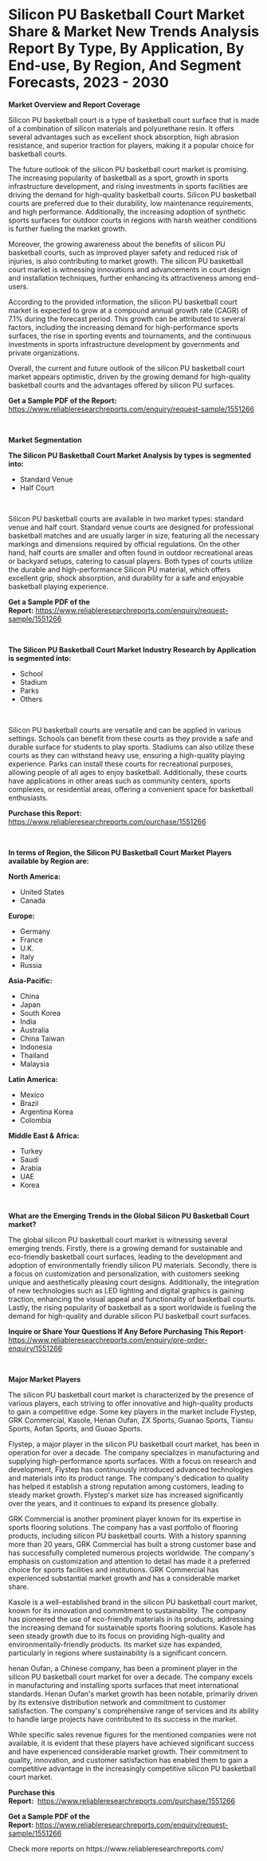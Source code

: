 <p><h1>Silicon PU Basketball Court Market Share & Market New Trends Analysis Report By Type, By Application, By End-use, By Region, And Segment Forecasts, 2023 - 2030</h1></p><p><strong>Market Overview and Report Coverage</strong></p>
<p><p>Silicon PU basketball court is a type of basketball court surface that is made of a combination of silicon materials and polyurethane resin. It offers several advantages such as excellent shock absorption, high abrasion resistance, and superior traction for players, making it a popular choice for basketball courts.</p><p>The future outlook of the silicon PU basketball court market is promising. The increasing popularity of basketball as a sport, growth in sports infrastructure development, and rising investments in sports facilities are driving the demand for high-quality basketball courts. Silicon PU basketball courts are preferred due to their durability, low maintenance requirements, and high performance. Additionally, the increasing adoption of synthetic sports surfaces for outdoor courts in regions with harsh weather conditions is further fueling the market growth.</p><p>Moreover, the growing awareness about the benefits of silicon PU basketball courts, such as improved player safety and reduced risk of injuries, is also contributing to market growth. The silicon PU basketball court market is witnessing innovations and advancements in court design and installation techniques, further enhancing its attractiveness among end-users.</p><p>According to the provided information, the silicon PU basketball court market is expected to grow at a compound annual growth rate (CAGR) of 7.1% during the forecast period. This growth can be attributed to several factors, including the increasing demand for high-performance sports surfaces, the rise in sporting events and tournaments, and the continuous investments in sports infrastructure development by governments and private organizations.</p><p>Overall, the current and future outlook of the silicon PU basketball court market appears optimistic, driven by the growing demand for high-quality basketball courts and the advantages offered by silicon PU surfaces.</p></p>
<p><strong>Get a Sample PDF of the Report:</strong> <a href="https://www.reliableresearchreports.com/enquiry/request-sample/1551266">https://www.reliableresearchreports.com/enquiry/request-sample/1551266</a></p>
<p>&nbsp;</p>
<p><strong>Market Segmentation</strong></p>
<p><strong>The Silicon PU Basketball Court Market Analysis by types is segmented into:</strong></p>
<p><ul><li>Standard Venue</li><li>Half Court</li></ul></p>
<p>&nbsp;</p>
<p><p>Silicon PU basketball courts are available in two market types: standard venue and half court. Standard venue courts are designed for professional basketball matches and are usually larger in size, featuring all the necessary markings and dimensions required by official regulations. On the other hand, half courts are smaller and often found in outdoor recreational areas or backyard setups, catering to casual players. Both types of courts utilize the durable and high-performance Silicon PU material, which offers excellent grip, shock absorption, and durability for a safe and enjoyable basketball playing experience.</p></p>
<p><strong>Get a Sample PDF of the Report:</strong>&nbsp;<a href="https://www.reliableresearchreports.com/enquiry/request-sample/1551266">https://www.reliableresearchreports.com/enquiry/request-sample/1551266</a></p>
<p>&nbsp;</p>
<p><strong>The Silicon PU Basketball Court Market Industry Research by Application is segmented into:</strong></p>
<p><ul><li>School</li><li>Stadium</li><li>Parks</li><li>Others</li></ul></p>
<p>&nbsp;</p>
<p><p>Silicon PU basketball courts are versatile and can be applied in various settings. Schools can benefit from these courts as they provide a safe and durable surface for students to play sports. Stadiums can also utilize these courts as they can withstand heavy use, ensuring a high-quality playing experience. Parks can install these courts for recreational purposes, allowing people of all ages to enjoy basketball. Additionally, these courts have applications in other areas such as community centers, sports complexes, or residential areas, offering a convenient space for basketball enthusiasts.</p></p>
<p><strong>Purchase this Report:</strong>&nbsp; <a href="https://www.reliableresearchreports.com/purchase/1551266">https://www.reliableresearchreports.com/purchase/1551266</a></p>
<p>&nbsp;</p>
<p><strong>In terms of Region, the Silicon PU Basketball Court Market Players available by Region are:</strong></p>
<p>
    <p> <strong> North America: </strong>
        <ul>
            <li>United States</li>
            <li>Canada</li>
        </ul>
        </p> 
    <p> <strong> Europe: </strong>
        <ul>
            <li>Germany</li>
            <li>France</li>
            <li>U.K.</li>
            <li>Italy</li>
            <li>Russia</li>
        </ul>
        </p> 
    <p> <strong> Asia-Pacific: </strong>
        <ul>
            <li>China</li>
            <li>Japan</li>
            <li>South Korea</li>
            <li>India</li>
            <li>Australia</li>
            <li>China Taiwan</li>
            <li>Indonesia</li>
            <li>Thailand</li>
            <li>Malaysia</li>
        </ul>
        </p> 
    <p> <strong> Latin America: </strong>
        <ul>
            <li>Mexico</li>
            <li>Brazil</li>
            <li>Argentina Korea</li>
            <li>Colombia</li>
        </ul>
        </p> 
    <p> <strong> Middle East & Africa: </strong>
        <ul>
            <li>Turkey</li>
            <li>Saudi</li>
            <li>Arabia</li>
            <li>UAE</li>
            <li>Korea</li>
        </ul>
    </p>
    </p>
<p>&nbsp;</p>
<p><strong>What are the Emerging Trends in the Global Silicon PU Basketball Court market?</strong></p>
<p><p>The global silicon PU basketball court market is witnessing several emerging trends. Firstly, there is a growing demand for sustainable and eco-friendly basketball court surfaces, leading to the development and adoption of environmentally friendly silicon PU materials. Secondly, there is a focus on customization and personalization, with customers seeking unique and aesthetically pleasing court designs. Additionally, the integration of new technologies such as LED lighting and digital graphics is gaining traction, enhancing the visual appeal and functionality of basketball courts. Lastly, the rising popularity of basketball as a sport worldwide is fueling the demand for high-quality and durable silicon PU basketball court surfaces.</p></p>
<p><strong>Inquire or Share Your Questions If Any Before Purchasing This Report</strong>- <a href="https://www.reliableresearchreports.com/enquiry/pre-order-enquiry/1551266">https://www.reliableresearchreports.com/enquiry/pre-order-enquiry/1551266</a></p>
<p>&nbsp;</p>
<p><strong>Major Market Players</strong></p>
<p><p>The silicon PU basketball court market is characterized by the presence of various players, each striving to offer innovative and high-quality products to gain a competitive edge. Some key players in the market include Flystep, GRK Commercial, Kasole, Henan Oufan, ZX Sports, Guanao Sports, Tiansu Sports, Aofan Sports, and Guoao Sports.</p><p>Flystep, a major player in the silicon PU basketball court market, has been in operation for over a decade. The company specializes in manufacturing and supplying high-performance sports surfaces. With a focus on research and development, Flystep has continuously introduced advanced technologies and materials into its product range. The company's dedication to quality has helped it establish a strong reputation among customers, leading to steady market growth. Flystep's market size has increased significantly over the years, and it continues to expand its presence globally.</p><p>GRK Commercial is another prominent player known for its expertise in sports flooring solutions. The company has a vast portfolio of flooring products, including silicon PU basketball courts. With a history spanning more than 20 years, GRK Commercial has built a strong customer base and has successfully completed numerous projects worldwide. The company's emphasis on customization and attention to detail has made it a preferred choice for sports facilities and institutions. GRK Commercial has experienced substantial market growth and has a considerable market share.</p><p>Kasole is a well-established brand in the silicon PU basketball court market, known for its innovation and commitment to sustainability. The company has pioneered the use of eco-friendly materials in its products, addressing the increasing demand for sustainable sports flooring solutions. Kasole has seen steady growth due to its focus on providing high-quality and environmentally-friendly products. Its market size has expanded, particularly in regions where sustainability is a significant concern.</p><p>henan Oufan, a Chinese company, has been a prominent player in the silicon PU basketball court market for over a decade. The company excels in manufacturing and installing sports surfaces that meet international standards. Henan Oufan's market growth has been notable, primarily driven by its extensive distribution network and commitment to customer satisfaction. The company's comprehensive range of services and its ability to handle large projects have contributed to its success in the market.</p><p>While specific sales revenue figures for the mentioned companies were not available, it is evident that these players have achieved significant success and have experienced considerable market growth. Their commitment to quality, innovation, and customer satisfaction has enabled them to gain a competitive advantage in the increasingly competitive silicon PU basketball court market.</p></p>
<p><strong>Purchase this Report:</strong>&nbsp;&nbsp;<a href="https://www.reliableresearchreports.com/purchase/1551266">https://www.reliableresearchreports.com/purchase/1551266</a></p>
<p></p>
<p><strong>Get a Sample PDF of the Report:</strong>&nbsp;<a href="https://www.reliableresearchreports.com/enquiry/request-sample/1551266">https://www.reliableresearchreports.com/enquiry/request-sample/1551266</a></p>
<p>Check more reports on https://www.reliableresearchreports.com/</p>